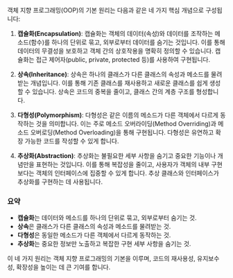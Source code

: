 객체 지향 프로그래밍(OOP)의 기본 원리는 다음과 같은 네 가지 핵심 개념으로 구성됩니다:

1. **캡슐화(Encapsulation)**:
   캡슐화는 객체의 데이터(속성)와 데이터를 조작하는 메소드(함수)를 하나의 단위로 묶고, 외부로부터 데이터를 숨기는 것입니다. 이를 통해 데이터의 무결성을 보호하고 객체 간의 상호작용을 명확히 정의할 수 있습니다. 캡슐화는 접근 제어자(public, private, protected 등)를 사용하여 구현됩니다.
 
2. **상속(Inheritance)**:
   상속은 하나의 클래스가 다른 클래스의 속성과 메소드를 물려받는 개념입니다. 이를 통해 기존 클래스를 재사용하고 새로운 클래스를 쉽게 생성할 수 있습니다. 상속은 코드의 중복을 줄이고, 클래스 간의 계층 구조를 형성합니다.
 
3. **다형성(Polymorphism)**:
   다형성은 같은 이름의 메소드가 다른 객체에서 다르게 동작하는 것을 의미합니다. 이는 주로 메소드 오버라이딩(Method Overriding)과 메소드 오버로딩(Method Overloading)을 통해 구현됩니다. 다형성은 유연하고 확장 가능한 코드를 작성할 수 있게 합니다.
 
4. **추상화(Abstraction)**:
   추상화는 불필요한 세부 사항을 숨기고 중요한 기능이나 개념만을 표현하는 것입니다. 이를 통해 복잡성을 줄이고, 사용자가 객체의 내부 구현보다는 객체의 인터페이스에 집중할 수 있게 합니다. 추상 클래스와 인터페이스가 추상화를 구현하는 데 사용됩니다.
 
### 요약

- **캡슐화**는 데이터와 메소드를 하나의 단위로 묶고, 외부로부터 숨기는 것.
- **상속**은 클래스가 다른 클래스의 속성과 메소드를 물려받는 것.
- **다형성**은 동일한 메소드가 다른 객체에서 다르게 동작하는 것.
- **추상화**는 중요한 정보만 노출하고 복잡한 구현 세부 사항을 숨기는 것.

이 네 가지 원리는 객체 지향 프로그래밍의 기본을 이루며, 코드의 재사용성, 유지보수성, 확장성을 높이는 데 큰 기여를 합니다.
